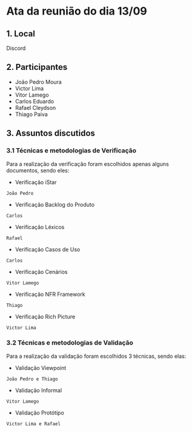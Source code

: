 # Ata da reunião do dia 13/09

## 1. Local
Discord

## 2. Participantes
- João Pedro Moura
- Victor Lima
- Vitor Lamego
- Carlos Eduardo
- Rafael Cleydson
- Thiago Paiva

## 3. Assuntos discutidos
### 3.1 Técnicas e metodologias de Verificação
Para a realização da verificação foram escolhidos apenas alguns documentos, sendo eles:

- Verificação iStar
```
João Pedro
```

- Verificação Backlog do Produto
```
Carlos
```

- Verificação Léxicos
```
Rafael
```

- Verificação Casos de Uso
```
Carlos
```

- Verificação Cenários
```
Vitor Lamego
```

- Verificação NFR Framework
```
Thiago
```

- Verificação Rich Picture
```
Victor Lima
```

### 3.2 Técnicas e metodologias de Validação
Para a realização da validação foram escolhidos 3 técnicas, sendo elas:

- Validação Viewpoint
```
João Pedro e Thiago
```

- Validação Informal
```
Vitor Lamego
```

- Validação Protótipo
```
Victor Lima e Rafael
```
